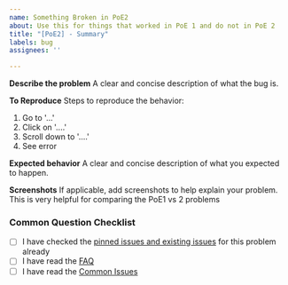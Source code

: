 ```yaml
---
name: Something Broken in PoE2
about: Use this for things that worked in PoE 1 and do not in PoE 2
title: "[PoE2] - Summary"
labels: bug
assignees: ''

---
```


**Describe the problem**
A clear and concise description of what the bug is.

**To Reproduce**
Steps to reproduce the behavior:
1. Go to '...'
2. Click on '....'
3. Scroll down to '....'
4. See error

**Expected behavior**
A clear and concise description of what you expected to happen.

**Screenshots**
If applicable, add screenshots to help explain your problem. This is very helpful for comparing the PoE1 vs 2 problems

### Common Question Checklist

- [ ] I have checked the [pinned issues and existing issues](https://github.com/Kvan7/Exiled-Exchange-2/issues?q=is%3Aissue) for this problem already
- [ ] I have read the [FAQ](https://kvan7.github.io/Exiled-Exchange-2/faq)
- [ ] I have read the [Common Issues](https://kvan7.github.io/Exiled-Exchange-2/issues)

